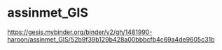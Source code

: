 # assinmet_GIS
https://gesis.mybinder.org/binder/v2/gh/1481990-haroon/assinmet_GIS/52b9f39b129b428a00bbbcfb4c69a4de9605c31b

